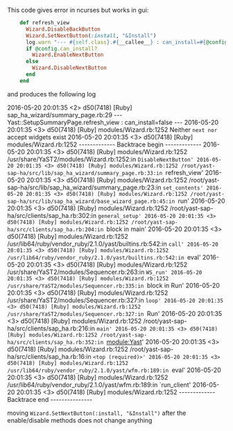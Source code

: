 This code gives error in ncurses but works in gui:

```ruby
    def refresh_view
      Wizard.DisableBackButton
      Wizard.SetNextButton(:install, "&Install")
      log.warn "--- #{self.class}.#{__callee__} : can_install=#{@config.can_install?.inspect} ---"
      if @config.can_install?
        Wizard.EnableNextButton
      else
        Wizard.DisableNextButton
      end
    end
```

and produces the following log

2016-05-20 20:01:35 <2> d50(7418) [Ruby] sap_ha_wizard/summary_page.rb:29 --- Yast::SetupSummaryPage.refresh_view : can_install=false ---
2016-05-20 20:01:35 <3> d50(7418) [Ruby] modules/Wizard.rb:1252 Neither `next nor `accept widgets exist
2016-05-20 20:01:35 <3> d50(7418) [Ruby] modules/Wizard.rb:1252 ------------- Backtrace begin -------------
2016-05-20 20:01:35 <3> d50(7418) [Ruby] modules/Wizard.rb:1252 /usr/share/YaST2/modules/Wizard.rb:1252:in `DisableNextButton'
2016-05-20 20:01:35 <3> d50(7418) [Ruby] modules/Wizard.rb:1252 /root/yast-sap-ha/src/lib/sap_ha_wizard/summary_page.rb:33:in `refresh_view'
2016-05-20 20:01:35 <3> d50(7418) [Ruby] modules/Wizard.rb:1252 /root/yast-sap-ha/src/lib/sap_ha_wizard/summary_page.rb:23:in `set_contents'
2016-05-20 20:01:35 <3> d50(7418) [Ruby] modules/Wizard.rb:1252 /root/yast-sap-ha/src/lib/sap_ha_wizard/base_wizard_page.rb:45:in `run'
2016-05-20 20:01:35 <3> d50(7418) [Ruby] modules/Wizard.rb:1252 /root/yast-sap-ha/src/clients/sap_ha.rb:302:in `general_setup'
2016-05-20 20:01:35 <3> d50(7418) [Ruby] modules/Wizard.rb:1252 /root/yast-sap-ha/src/clients/sap_ha.rb:204:in `block in main'
2016-05-20 20:01:35 <3> d50(7418) [Ruby] modules/Wizard.rb:1252 /usr/lib64/ruby/vendor_ruby/2.1.0/yast/builtins.rb:542:in `call'
2016-05-20 20:01:35 <3> d50(7418) [Ruby] modules/Wizard.rb:1252 /usr/lib64/ruby/vendor_ruby/2.1.0/yast/builtins.rb:542:in `eval'
2016-05-20 20:01:35 <3> d50(7418) [Ruby] modules/Wizard.rb:1252 /usr/share/YaST2/modules/Sequencer.rb:263:in `WS_run'
2016-05-20 20:01:35 <3> d50(7418) [Ruby] modules/Wizard.rb:1252 /usr/share/YaST2/modules/Sequencer.rb:335:in `block in Run'
2016-05-20 20:01:35 <3> d50(7418) [Ruby] modules/Wizard.rb:1252 /usr/share/YaST2/modules/Sequencer.rb:327:in `loop'
2016-05-20 20:01:35 <3> d50(7418) [Ruby] modules/Wizard.rb:1252 /usr/share/YaST2/modules/Sequencer.rb:327:in `Run'
2016-05-20 20:01:35 <3> d50(7418) [Ruby] modules/Wizard.rb:1252 /root/yast-sap-ha/src/clients/sap_ha.rb:216:in `main'
2016-05-20 20:01:35 <3> d50(7418) [Ruby] modules/Wizard.rb:1252 /root/yast-sap-ha/src/clients/sap_ha.rb:352:in `<module:Yast>'
2016-05-20 20:01:35 <3> d50(7418) [Ruby] modules/Wizard.rb:1252 /root/yast-sap-ha/src/clients/sap_ha.rb:16:in `<top (required)>'
2016-05-20 20:01:35 <3> d50(7418) [Ruby] modules/Wizard.rb:1252 /usr/lib64/ruby/vendor_ruby/2.1.0/yast/wfm.rb:189:in `eval'
2016-05-20 20:01:35 <3> d50(7418) [Ruby] modules/Wizard.rb:1252 /usr/lib64/ruby/vendor_ruby/2.1.0/yast/wfm.rb:189:in `run_client'
2016-05-20 20:01:35 <3> d50(7418) [Ruby] modules/Wizard.rb:1252 ------------- Backtrace end ---------------


moving `Wizard.SetNextButton(:install, "&Install")` after the enable/disable methods does not change anything